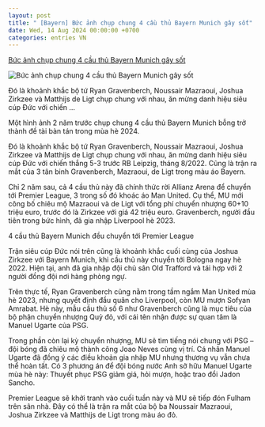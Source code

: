 ```yaml
---
layout: post
title: " [Bayern] Bức ảnh chụp chung 4 cầu thủ Bayern Munich gây sốt"
date: Wed, 14 Aug 2024 00:00:00 +0700
categories: entries VN
---
```

[Bức ảnh chụp chung 4 cầu thủ Bayern Munich gây sốt](https://bongda24h.vn/bong-da-anh/buc-anh-chup-4-cau-thu-bayern-munich-gay-sot-172-396204.html)

![Bức ảnh chụp chung 4 cầu thủ Bayern Munich gây sốt](https://static.bongda24h.vn/medias/standard/2024/08/14/34812953-joshua-zirkzee-kann-der-fc-bayern-per-rueckkaufklausel-zurueckholen-2cnuym24jtph-1408063857.jpeg)

Đó là khoảnh khắc bộ tứ Ryan Gravenberch, Noussair Mazraoui, Joshua Zirkzee và Matthijs de Ligt chụp chung với nhau, ăn mừng danh hiệu siêu cúp Đức với chiến ...

Một hình ảnh 2 năm trước chụp chung 4 cầu thủ Bayern Munich bỗng trở thành đề tài bàn tán trong mùa hè 2024.

Đó là khoảnh khắc bộ tứ Ryan Gravenberch, Noussair Mazraoui, Joshua Zirkzee và Matthijs de Ligt chụp chung với nhau, ăn mừng danh hiệu siêu cúp Đức với chiến thắng 5-3 trước RB Leipzig, tháng 8/2022. Cũng là trận ra mắt của 3 tân binh Gravenberch, Mazraoui, de Ligt trong màu áo Bayern.

Chỉ 2 năm sau, cả 4 cầu thủ này đã chính thức rời Allianz Arena để chuyển tới Premier League, 3 trong số đó khoác áo Man United. Cụ thể, MU mới công bố chiêu mộ Mazraoui và de Ligt với tổng phí chuyển nhượng 60+10 triệu euro, trước đó là Zirkzee với giá 42 triệu euro. Gravenberch, người đầu tiên trong bức hình, đã gia nhập Liverpool hè 2023.

4 cầu thủ Bayern Munich đều chuyển tới Premier League

Trận siêu cúp Đức nói trên cũng là khoảnh khắc cuối cùng của Joshua Zirkzee với Bayern Munich, khi cầu thủ này chuyển tới Bologna ngay hè 2022. Hiện tại, anh đã gia nhập đội chủ sân Old Trafford và tái hợp với 2 người đồng đội nơi hàng phòng ngự.

Trên thực tế, Ryan Gravenberch cũng nằm trong tầm ngắm Man United mùa hè 2023, nhưng quyết định đầu quân cho Liverpool, còn MU mượn Sofyan Amrabat. Hè này, mẫu cầu thủ số 6 như Gravenberch cũng là mục tiêu của bộ phận chuyển nhượng Quỷ đỏ, với cái tên nhận được sự quan tâm là Manuel Ugarte của PSG.

Trong phần còn lại kỳ chuyển nhượng, MU sẽ tìm tiếng nói chung với PSG – đội bóng đã chiêu mộ thành công Joao Neves cùng vị trí. Cá nhân Manuel Ugarte đã đồng ý các điều khoản gia nhập MU nhưng thương vụ vẫn chưa thể hoàn tất. Có 3 phương án để đội bóng nước Anh sở hữu Manuel Ugarte mùa hè này: Thuyết phục PSG giảm giá, hỏi mượn, hoặc trao đổi Jadon Sancho.

Premier League sẽ khởi tranh vào cuối tuần này và MU sẽ tiếp đón Fulham trên sân nhà. Đây có thể là trận ra mắt của bộ ba Noussair Mazraoui, Joshua Zirkzee và Matthijs de Ligt trong màu áo đỏ.


